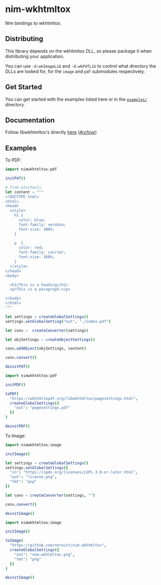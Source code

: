 # nim-wkhtmltox

Nim bindings to wkhtmltox.

## Distributing

This library depends on the wkhtmltox DLL, so please package it when distributing
your application.

You can use `-d:wkImageLib` and `-d:wkPdfLib` to control what directory the DLLs are
looked for, for the `image` and `pdf` submodules respectively.

## Get Started

You can get started with the examples listed here or in the 
[`examples/`](examples) directory.

## Documentation

Follow libwkhtmltox's directly [here](https://wkhtmltopdf.org/libwkhtmltox/)
([*Archive*](https://web.archive.org/web/20221218055802/https://wkhtmltopdf.org/libwkhtmltox/))

## Examples

To PDF:

```nim
import nimwkhtmltox/pdf

initPdf()

# from w3schools
let content = """
<!DOCTYPE html>
<html>
<head>
  <style>
    h1 {
      color: blue;
      font-family: verdana;
      font-size: 300%;
    }

    p  {
      color: red;
      font-family: courier;
      font-size: 160%;
    }
  </style>
</head>
<body>

  <h1>This is a heading</h1>
  <p>This is a paragraph.</p>

</body>
</html>
"""

let settings = createGlobalSettings()
settings.setGlobalSetting("out", "./index.pdf")

let conv =  createConverter(settings)

let objSettings = createObjectSettings()

conv.addObject(objSettings, content)

conv.convert()

deinitPdf()
```

```nim
import nimwkhtmltox/pdf

initPDF()

toPDF(
  "https://wkhtmltopdf.org/libwkhtmltox/pagesettings.html",
  createGlobalSettings({
    "out": "pagesettings.pdf"
  })
)

deinitPDF()
```

To Image:

```nim
import nimwkhtmltox/image

initImage()

let settings = createGlobalSettings()
settings.setGlobalSettings({
  "in": "https://spdx.org/licenses/LGPL-3.0-or-later.html",
  "out": "license.png",
  "fmt": "png"
})

let conv = createConverter(settings, "")

conv.convert()

deinitImage()
```

```nim
import nimwkhtmltox/image

initImage()

toImage(
  "https://github.com/neroist/nim-wkhtmltox",
  createGlobalSettings({
    "out": "nim-wkhtmltox.png",
    "fmt": "png"
  })
)

deinitImage()
```
